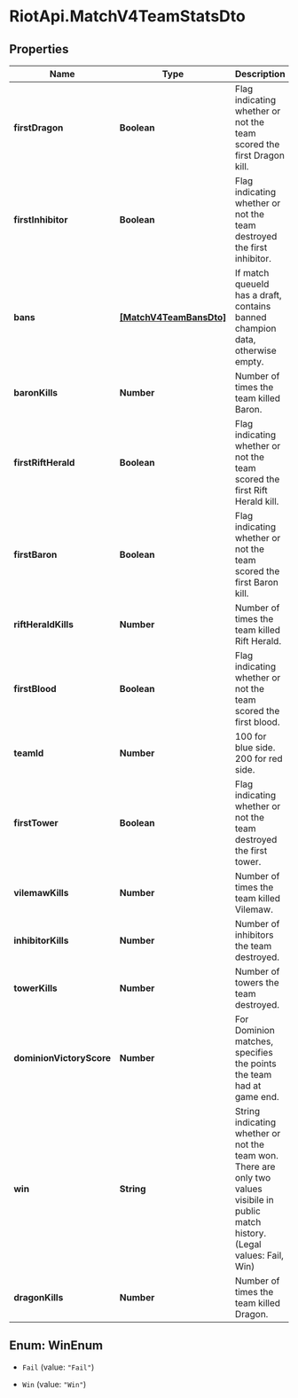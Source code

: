 # RiotApi.MatchV4TeamStatsDto

## Properties
Name | Type | Description | Notes
------------ | ------------- | ------------- | -------------
**firstDragon** | **Boolean** | Flag indicating whether or not the team scored the first Dragon kill. | [optional] 
**firstInhibitor** | **Boolean** | Flag indicating whether or not the team destroyed the first inhibitor. | [optional] 
**bans** | [**[MatchV4TeamBansDto]**](MatchV4TeamBansDto.md) | If match queueId has a draft, contains banned champion data, otherwise empty. | [optional] 
**baronKills** | **Number** | Number of times the team killed Baron. | [optional] 
**firstRiftHerald** | **Boolean** | Flag indicating whether or not the team scored the first Rift Herald kill. | [optional] 
**firstBaron** | **Boolean** | Flag indicating whether or not the team scored the first Baron kill. | [optional] 
**riftHeraldKills** | **Number** | Number of times the team killed Rift Herald. | [optional] 
**firstBlood** | **Boolean** | Flag indicating whether or not the team scored the first blood. | [optional] 
**teamId** | **Number** | 100 for blue side. 200 for red side. | [optional] 
**firstTower** | **Boolean** | Flag indicating whether or not the team destroyed the first tower. | [optional] 
**vilemawKills** | **Number** | Number of times the team killed Vilemaw. | [optional] 
**inhibitorKills** | **Number** | Number of inhibitors the team destroyed. | [optional] 
**towerKills** | **Number** | Number of towers the team destroyed. | [optional] 
**dominionVictoryScore** | **Number** | For Dominion matches, specifies the points the team had at game end. | [optional] 
**win** | **String** | String indicating whether or not the team won. There are only two values visibile in public match history.              (Legal values:  Fail,  Win) | [optional] 
**dragonKills** | **Number** | Number of times the team killed Dragon. | [optional] 


<a name="WinEnum"></a>
## Enum: WinEnum


* `Fail` (value: `"Fail"`)

* `Win` (value: `"Win"`)




